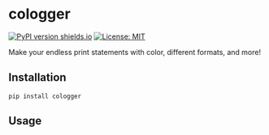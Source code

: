 # cologger

[![PyPI version shields.io](https://img.shields.io/pypi/v/cologger.svg)](https://pypi.python.org/pypi/cologger/)
[![License: MIT](https://img.shields.io/badge/License-MIT-yellow.svg)](https://opensource.org/licenses/MIT)

Make your endless print statements with color, different formats, and more!

## Installation

```
pip install cologger
```

## Usage
